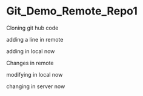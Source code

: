 # Git_Demo_Remote_Repo1

Cloning git hub code

adding a line in remote

adding in local now

Changes in remote

modifying in local now

changing in server now
